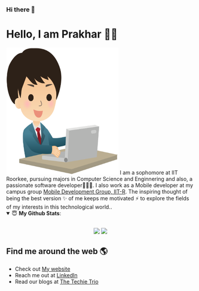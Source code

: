 ### Hi there 👋
# Hello, I am Prakhar 👋😄
<img src="https://github.com/guptaprakhariitr/guptaprakhariitr/blob/master/back.svg" alt="Image describing me" width="300" height="340">
I am a sophomore at IIT Roorkee, pursuing majors in Computer Science and Enginnering and also, a passionate software developer👩🏾‍💻. I also work as a Mobile developer at my campus group <a href="https://github.com/mdg-iitr">Mobile Development Group, IIT-R</a>.
The inspiring thought of being the best version ✨ of me keeps me motivated ⚡ to explore the fields of my interests in this technological world..

<details open>
 <summary> 😇 <b>My Github Stats</b>: </summary>
<br>
<p align = "center">
  <img src = "https://github-readme-stats.vercel.app/api?username=guptaprakhariitr&show_icons=true&theme=tokyonight&line_height=27">
  <img src = "https://github-readme-stats.vercel.app/api/top-langs/?username=guptaprakhariitr&hide=css,java,html&theme=tokyonight&line_height=27">
</p>
</details>


## Find me around the web 🌎
- Check out <a href="http://prakhargupta.ml/">My website</a>
- Reach me out at <a href="https://in.linkedin.com/in/prakhar-gupta-0601161a3">LinkedIn</a>
- Read our blogs at <a href="https://medium.com/the-techie-trio">The Techie Trio</a> 
